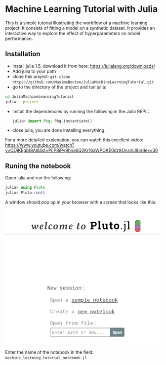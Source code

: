 # Machine Learning Tutorial with Julia 

This is a simple tutorial illustrating the workflow of a machine learning project. 
It consists of fitting a model on a synthetic dataset. It provides an interactive way to explore the effect of hyperparameters on model performance. 

## Installation 

- Install julia 1.5, download it from here: https://julialang.org/downloads/ 
- Add julia to your path
- clone this project: `git clone https://github.com/MaximeBouton/JuliaMachineLearningTutorial.git`
- go to the directory of the project and run julia: 
```bash 
cd JuliaMachineLearningTutorial 
julia --project 
```
- install the dependencies by running the following in the Julia REPL: 
  ```julia 
  julia> import Pkg; Pkg.instantiate() 
  ``` 
- close julia, you are done installing everything. 

For a more detailed explanation, you can watch this excellent video: https://www.youtube.com/watch?v=OOjKEgbt8AI&list=PLP8iPy9hna6Q2Kr16aWPOKE0dz9OnsnIJ&index=30

## Runing the notebook 

Open julia and run the following: 

```julia 
julia> using Pluto
julia> Pluto.run()
```

A window should pop up in your browser with a screen that looks like this: 

![pluto_welcome](pluto_welcome.png)

Enter the name of the notebook in the field: `machine_learning_tutorial_notebook.jl`
